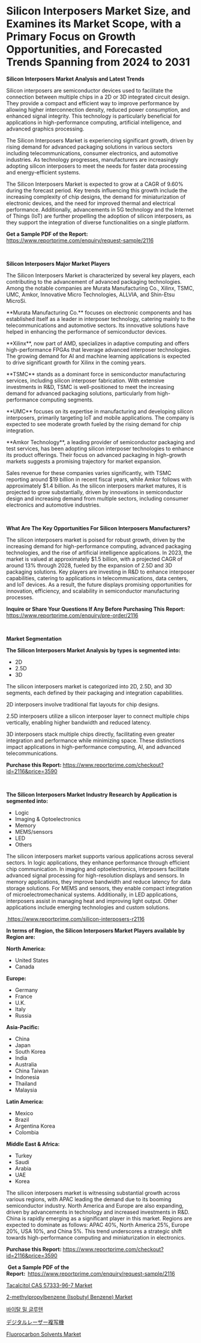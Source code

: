 <p><h1>Silicon Interposers Market Size, and Examines its Market Scope, with a Primary Focus on Growth Opportunities, and Forecasted Trends Spanning from 2024 to 2031</h1></p><p><strong>Silicon Interposers Market Analysis and Latest Trends</strong></p>
<p><p>Silicon interposers are semiconductor devices used to facilitate the connection between multiple chips in a 2D or 3D integrated circuit design. They provide a compact and efficient way to improve performance by allowing higher interconnection density, reduced power consumption, and enhanced signal integrity. This technology is particularly beneficial for applications in high-performance computing, artificial intelligence, and advanced graphics processing.</p><p>The Silicon Interposers Market is experiencing significant growth, driven by rising demand for advanced packaging solutions in various sectors including telecommunications, consumer electronics, and automotive industries. As technology progresses, manufacturers are increasingly adopting silicon interposers to meet the needs for faster data processing and energy-efficient systems.</p><p>The Silicon Interposers Market is expected to grow at a CAGR of 9.60% during the forecast period. Key trends influencing this growth include the increasing complexity of chip designs, the demand for miniaturization of electronic devices, and the need for improved thermal and electrical performance. Additionally, advancements in 5G technology and the Internet of Things (IoT) are further propelling the adoption of silicon interposers, as they support the integration of diverse functionalities on a single platform.</p></p>
<p><strong>Get a Sample PDF of the Report:&nbsp;</strong> <a href="https://www.reportprime.com/enquiry/request-sample/2116">https://www.reportprime.com/enquiry/request-sample/2116</a></p>
<p>&nbsp;</p>
<p><strong>Silicon Interposers Major Market Players</strong></p>
<p><p>The Silicon Interposers Market is characterized by several key players, each contributing to the advancement of advanced packaging technologies. Among the notable companies are Murata Manufacturing Co., Xilinx, TSMC, UMC, Amkor, Innovative Micro Technologies, ALLVIA, and Shin-Etsu MicroSi.</p><p>**Murata Manufacturing Co.** focuses on electronic components and has established itself as a leader in interposer technology, catering mainly to the telecommunications and automotive sectors. Its innovative solutions have helped in enhancing the performance of semiconductor devices.</p><p>**Xilinx**, now part of AMD, specializes in adaptive computing and offers high-performance FPGAs that leverage advanced interposer technologies. The growing demand for AI and machine learning applications is expected to drive significant growth for Xilinx in the coming years.</p><p>**TSMC** stands as a dominant force in semiconductor manufacturing services, including silicon interposer fabrication. With extensive investments in R&D, TSMC is well-positioned to meet the increasing demand for advanced packaging solutions, particularly from high-performance computing segments.</p><p>**UMC** focuses on its expertise in manufacturing and developing silicon interposers, primarily targeting IoT and mobile applications. The company is expected to see moderate growth fueled by the rising demand for chip integration.</p><p>**Amkor Technology**, a leading provider of semiconductor packaging and test services, has been adopting silicon interposer technologies to enhance its product offerings. Their focus on advanced packaging in high-growth markets suggests a promising trajectory for market expansion.</p><p>Sales revenue for these companies varies significantly, with TSMC reporting around $19 billion in recent fiscal years, while Amkor follows with approximately $1.4 billion. As the silicon interposers market matures, it is projected to grow substantially, driven by innovations in semiconductor design and increasing demand from multiple sectors, including consumer electronics and automotive industries.</p></p>
<p>&nbsp;</p>
<p><strong>What Are The Key Opportunities For Silicon Interposers Manufacturers?</strong></p>
<p><p>The silicon interposers market is poised for robust growth, driven by the increasing demand for high-performance computing, advanced packaging technologies, and the rise of artificial intelligence applications. In 2023, the market is valued at approximately $1.5 billion, with a projected CAGR of around 13% through 2028, fueled by the expansion of 2.5D and 3D packaging solutions. Key players are investing in R&D to enhance interposer capabilities, catering to applications in telecommunications, data centers, and IoT devices. As a result, the future displays promising opportunities for innovation, efficiency, and scalability in semiconductor manufacturing processes.</p></p>
<p><strong>Inquire or Share Your Questions If Any Before Purchasing This Report:</strong> <a href="https://www.reportprime.com/enquiry/pre-order/2116">https://www.reportprime.com/enquiry/pre-order/2116</a></p>
<p>&nbsp;</p>
<p><strong>Market Segmentation</strong></p>
<p><strong>The Silicon Interposers Market Analysis by types is segmented into:</strong></p>
<p><ul><li>2D</li><li>2.5D</li><li>3D</li></ul></p>
<p><p>The silicon interposers market is categorized into 2D, 2.5D, and 3D segments, each defined by their packaging and integration capabilities. </p><p>2D interposers involve traditional flat layouts for chip designs. </p><p>2.5D interposers utilize a silicon interposer layer to connect multiple chips vertically, enabling higher bandwidth and reduced latency. </p><p>3D interposers stack multiple chips directly, facilitating even greater integration and performance while minimizing space. These distinctions impact applications in high-performance computing, AI, and advanced telecommunications.</p></p>
<p><strong>Purchase this Report:&nbsp;</strong><a href="https://www.reportprime.com/checkout?id=2116&price=3590">https://www.reportprime.com/checkout?id=2116&price=3590</a></p>
<p>&nbsp;</p>
<p><strong>The Silicon Interposers Market Industry Research by Application is segmented into:</strong></p>
<p><ul><li>Logic</li><li>Imaging & Optoelectronics</li><li>Memory</li><li>MEMS/sensors</li><li>LED</li><li>Others</li></ul></p>
<p><p>The silicon interposers market supports various applications across several sectors. In logic applications, they enhance performance through efficient chip communication. In imaging and optoelectronics, interposers facilitate advanced signal processing for high-resolution displays and sensors. In memory applications, they improve bandwidth and reduce latency for data storage solutions. For MEMS and sensors, they enable compact integration of microelectromechanical systems. Additionally, in LED applications, interposers assist in managing heat and improving light output. Other applications include emerging technologies and custom solutions.</p></p>
<p><a href="https://www.reportprime.com/silicon-interposers-r2116">&nbsp;https://www.reportprime.com/silicon-interposers-r2116</a></p>
<p><strong>In terms of Region, the Silicon Interposers Market Players available by Region are:</strong></p>
<p>
    <p> <strong> North America: </strong>
        <ul>
            <li>United States</li>
            <li>Canada</li>
        </ul>
        </p> 
    <p> <strong> Europe: </strong>
        <ul>
            <li>Germany</li>
            <li>France</li>
            <li>U.K.</li>
            <li>Italy</li>
            <li>Russia</li>
        </ul>
        </p> 
    <p> <strong> Asia-Pacific: </strong>
        <ul>
            <li>China</li>
            <li>Japan</li>
            <li>South Korea</li>
            <li>India</li>
            <li>Australia</li>
            <li>China Taiwan</li>
            <li>Indonesia</li>
            <li>Thailand</li>
            <li>Malaysia</li>
        </ul>
        </p> 
    <p> <strong> Latin America: </strong>
        <ul>
            <li>Mexico</li>
            <li>Brazil</li>
            <li>Argentina Korea</li>
            <li>Colombia</li>
        </ul>
        </p> 
    <p> <strong> Middle East & Africa: </strong>
        <ul>
            <li>Turkey</li>
            <li>Saudi</li>
            <li>Arabia</li>
            <li>UAE</li>
            <li>Korea</li>
        </ul>
    </p>
    </p>
<p><p>The silicon interposers market is witnessing substantial growth across various regions, with APAC leading the demand due to its booming semiconductor industry. North America and Europe are also expanding, driven by advancements in technology and increased investments in R&D. China is rapidly emerging as a significant player in this market. Regions are expected to dominate as follows: APAC 40%, North America 25%, Europe 20%, USA 10%, and China 5%. This trend underscores a strategic shift towards high-performance computing and miniaturization in electronics.</p></p>
<p><strong>Purchase this Report: </strong><a href="https://www.reportprime.com/checkout?id=2116&price=3590">https://www.reportprime.com/checkout?id=2116&price=3590</a></p>
<p>&nbsp;<strong>Get a Sample PDF of the Report:&nbsp;&nbsp;</strong><a href="https://www.reportprime.com/enquiry/request-sample/2116">https://www.reportprime.com/enquiry/request-sample/2116</a></p>
<p><strong></strong></p>
<p><p><a href="https://issuu.com/reportprime-2/docs/tacalcitol-cas-57333-96-7-market-si_a43dfc7283628f">Tacalcitol CAS 57333-96-7 Market</a></p><p><a href="https://medium.com/@andrew.scott4567/2-methylpropylbenzene-isobutyl-benzene-market-size-growth-and-industry-analysis-by-market-8300fb863021">2-methylpropylbenzene (Isobutyl Benzene) Market</a></p><p><a href="https://medium.com/@ejuynpri79/%EA%B8%80%EB%A1%9C%EB%B2%8C-%EC%A3%BC%EC%9A%94-%EB%B0%80-%EA%B8%80%EB%A3%A8%ED%85%90-%EC%82%B0%EC%97%85-%EB%B6%84%EC%84%9D-%EC%A0%90%EC%9C%A0%EC%9C%A8-%EC%84%B1%EC%9E%A5-%ED%8A%B8%EB%A0%8C%EB%93%9C-%EB%B0%8F-2024%EB%85%84%EB%B6%80%ED%84%B0-2031%EB%85%84%EA%B9%8C%EC%A7%80%EC%9D%98-%EC%A0%84%EB%A7%9D-ac99a20920a7">바이탈 밀 글루텐</a></p><p><a href="https://medium.com/@tealricheld61/%E3%83%87%E3%82%B8%E3%82%BF%E3%83%AB%E3%83%AC%E3%83%BC%E3%82%B6%E3%83%BC%E3%82%B3%E3%83%94%E3%83%BC%E6%A9%9F%E5%B8%82%E5%A0%B4%E3%81%AE%E6%96%B0%E8%88%88%E3%83%88%E3%83%AC%E3%83%B3%E3%83%89%E3%81%A8%E5%B0%86%E6%9D%A5%E3%81%AE%E5%B1%95%E6%9C%9B-2024%E5%B9%B4%E3%81%8B%E3%82%892031%E5%B9%B4%E3%81%BE%E3%81%A7%E3%81%AE%E6%9C%9F%E9%96%93-6ce767f1b7b3">デジタルレーザー複写機</a></p><p><a href="https://www.linkedin.com/pulse/fluorocarbon-solvents-market-industry-landscape-growth-3tahc?trackingId=YIbUzFg9RxiCZ0gwBoiP7g%3D%3D">Fluorocarbon Solvents Market</a></p></p>